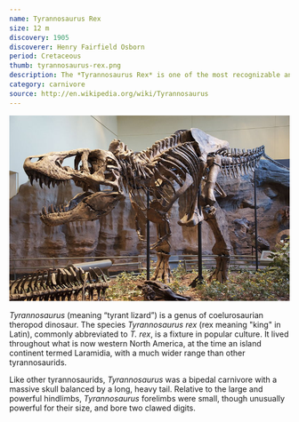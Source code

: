 ```yaml
---
name: Tyrannosaurus Rex
size: 12 m
discovery: 1905
discoverer: Henry Fairfield Osborn
period: Cretaceous
thumb: tyrannosaurus-rex.png
description: The *Tyrannosaurus Rex* is one of the most recognizable and ferocious dinosaurs with a large head and small arms
category: carnivore
source: http://en.wikipedia.org/wiki/Tyrannosaurus
---
```


![Tyrannosaurus Rex skeleton](img/tyrannosaurus-rex-skeleton.jpg)

*Tyrannosaurus* (meaning “tyrant lizard”) is a genus of coelurosaurian theropod dinosaur. The species *Tyrannosaurus rex* (rex meaning "king" in Latin), commonly abbreviated to *T. rex*, is a fixture in popular culture. It lived throughout what is now western North America, at the time an island continent termed Laramidia, with a much wider range than other tyrannosaurids.

Like other tyrannosaurids, *Tyrannosaurus* was a bipedal carnivore with a massive skull balanced by a long, heavy tail. Relative to the large and powerful hindlimbs, *Tyrannosaurus* forelimbs were small, though unusually powerful for their size, and bore two clawed digits.
